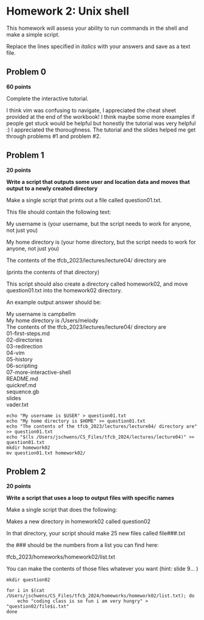 # Homework 2: Unix shell

This homework will assess your ability to run commands in the shell and make a simple script.

Replace the lines specified in _italics_ with your answers and save as a text file.


## Problem 0

**60 points**

Complete the interactive tutorial.

I think vim was confusing to navigate, I appreciated the cheat sheet provided at the end of the workbook! I think maybe some more examples if people get stuck would be helpful but honestly the tutorial was very helpful :) I appreciated the thoroughness. The tutorial and the slides helped me get through problems #1 and problem #2. 


## Problem 1

**20 points**

**Write a script that outputs some user and location data and moves that output to a newly created directory**

Make a single script that prints out a file called question01.txt. 

This file should contain the following text:

  My username is (your username, but the script needs to work for anyone, not just you)

  My home directory is (your home directory, but the script needs to work for anyone, not just you)

  The contents of the tfcb_2023/lectures/lecture04/ directory are

  (prints the contents of that directory)

This script should also create a directory called homework02, and move question01.txt into the homework02 directory.

An example output answer should be:

My username is campbellm <br>
My home directory is /Users/melody <br>
The contents of the tfcb_2023/lectures/lecture04/ directory are<br>
01-first-steps.md<br>
02-directories<br>
03-redirection<br>
04-vim<br>
05-history<br>
06-scripting<br>
07-more-interactive-shell<br>
README.md<br>
quickref.md<br>
sequence.gb<br>
slides<br>
vader.txt<br>

```
echo "My username is $USER" > question01.txt
echo "My home directory is $HOME" >> question01.txt
echo "The contents of the tfcb_2023/lectures/lecture04/ directory are" >> question01.txt
echo "$(ls /Users/jschwens/CS_Files/tfcb_2024/lectures/lecture04)" >> question01.txt
mkdir homework02
mv question01.txt homework02/
```

## Problem 2

**20 points**

**Write a script that uses a loop to output files with specific names**


Make a single script that does the following:

Makes a new directory in homework02 called question02

In that directory, your script should make 25 new files called
file###.txt

the ### should be the numbers from a list you can find here:

tfcb_2023/homeworks/homework02/list.txt

You can make the contents of those files whatever you want (hint: slide 9... )

```
mkdir question02

for i in $(cat /Users/jschwens/CS_Files/tfcb_2024/homeworks/homework02/list.txt); do
    echo "coding class is so fun i am very hungry" > "question02/file$i.txt"
done
```


